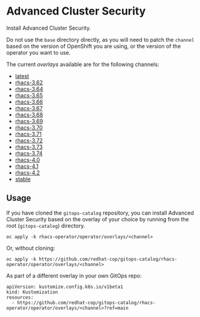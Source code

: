 # Advanced Cluster Security

Install Advanced Cluster Security.

Do not use the `base` directory directly, as you will need to patch the `channel` based on the version of OpenShift you are using, or the version of the operator you want to use.

The current *overlays* available are for the following channels:

* [latest](operator/overlays/latest)
* [rhacs-3.62](operator/overlays/rhacs-3.62)
* [rhacs-3.64](operator/overlays/rhacs-3.64)
* [rhacs-3.65](operator/overlays/rhacs-3.65)
* [rhacs-3.66](operator/overlays/rhacs-3.66)
* [rhacs-3.67](operator/overlays/rhacs-3.67)
* [rhacs-3.68](operator/overlays/rhacs-3.68)
* [rhacs-3.69](operator/overlays/rhacs-3.69)
* [rhacs-3.70](operator/overlays/rhacs-3.70)
* [rhacs-3.71](operator/overlays/rhacs-3.71)
* [rhacs-3.72](operator/overlays/rhacs-3.72)
* [rhacs-3.73](operator/overlays/rhacs-3.73)
* [rhacs-3.74](operator/overlays/rhacs-3.74)
* [rhacs-4.0](operator/overlays/rhacs-4.0)
* [rhacs-4.1](operator/overlays/rhacs-4.1)
* [rhacs-4.2](operator/overlays/rhacs-4.2)
* [stable](operator/overlays/stable)

## Usage

If you have cloned the `gitops-catalog` repository, you can install Advanced Cluster Security based on the overlay of your choice by running from the root (`gitops-catalog`) directory.

```
oc apply -k rhacs-operator/operator/overlays/<channel>
```

Or, without cloning:

```
oc apply -k https://github.com/redhat-cop/gitops-catalog/rhacs-operator/operator/overlays/<channel>
```

As part of a different overlay in your own GitOps repo:

```
apiVersion: kustomize.config.k8s.io/v1beta1
kind: Kustomization
resources:
  - https://github.com/redhat-cop/gitops-catalog/rhacs-operator/operator/overlays/<channel>?ref=main
```
